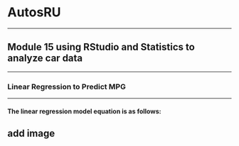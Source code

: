 # AutosRU
---
## Module 15 using RStudio and Statistics to analyze car data
---
### Linear Regression to Predict MPG
---
#### The linear regression model equation is as follows: 
add image
--- 
